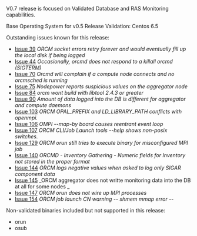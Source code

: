 V0.7 release is focused on Validated Database and RAS Monitoring capabilities.

Base Operating System for v0.5 Release Validation: Centos 6.5

Outstanding issues known for this release:
* [Issue 39](https://github.com/open-mpi/orcm/issues/39) _ORCM socket errors retry forever and would eventually fill up the local disk if being logged_
* [Issue 44](https://github.com/open-mpi/orcm/issues/44) _Occasionally, orcmd does not respond to a killall orcmd (SIGTERM)_
* [Issue 70](https://github.com/open-mpi/orcm/issues/70) _Orcmd will complain if a compute node connects and no orcmsched is running_
* [Issue 75](https://github.com/open-mpi/orcm/issues/75) _Nodepower reports suspicious values on the aggregator node_
* [Issue 84](https://github.com/open-mpi/orcm/issues/84) _orcm wont build with libtool 2.4.3 or greater_
* [Issue 90](https://github.com/open-mpi/orcm/issues/90) _Amount of data logged into the DB is different for aggregator and compute daemons_
* [Issue 103](https://github.com/open-mpi/orcm/issues/103) _ORCM OPAL_PREFIX and LD_LIBRARY_PATH conflicts with openmpi._
* [Issue 106](https://github.com/open-mpi/orcm/issues/106) _OMPI --map-by board causes reentrant event loop_
* [Issue 107](https://github.com/open-mpi/orcm/issues/107) _ORCM CLI/Job Launch tools --help shows non-posix switches._
* [Issue 129](https://github.com/open-mpi/orcm/issues/129) _ORCM orun still tries to execute binary for misconfigured MPI job_
* [Issue 140](https://github.com/open-mpi/orcm/issues/140) _ORCMD - Inventory Gathering - Numeric fields for Inventory not stored in the proper format_
* [Issue 144](https://github.com/open-mpi/orcm/issues/144) _ORCM logs negative values when asked to log only SIGAR component data_
* [Issue 145](https://github.com/open-mpi/orcm/issues/145) _ORCM aggregator does not writte monitoring data into the DB at all for some nodes _
* [Issue 147](https://github.com/open-mpi/orcm/issues/147) _ORCM orun does not wire up MPI processes_
* [Issue 154](https://github.com/open-mpi/orcm/issues/154) _ORCM job launch CN warning -- shmem mmap error --_

Non-validated binaries included but not supported in this release:
* orun
* osub
